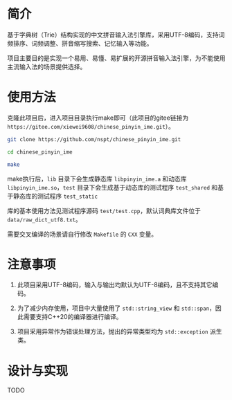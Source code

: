 # 简介

基于字典树（Trie）结构实现的中文拼音输入法引擎库，采用UTF-8编码，支持词频排序、词频调整、拼音缩写搜索、记忆输入等功能。

项目主要目的是实现一个易用、易懂、易扩展的开源拼音输入法引擎，为不能使用主流输入法的场景提供选择。

# 使用方法

克隆此项目后，进入项目目录执行make即可（此项目的gitee链接为 `https://gitee.com/xiewei9608/chinese_pinyin_ime.git`）。

```sh
git clone https://github.com/nspt/chinese_pinyin_ime.git

cd chinese_pinyin_ime

make
```

make执行后，`lib` 目录下会生成静态库 `libpinyin_ime.a` 和动态库 `libpinyin_ime.so`，`test` 目录下会生成基于动态库的测试程序 `test_shared` 和基于静态库的测试程序 `test_static`

库的基本使用方法见测试程序源码 `test/test.cpp`，默认词典库文件位于 `data/raw_dict_utf8.txt`。

需要交叉编译的场景请自行修改 `Makefile` 的 `CXX` 变量。

# 注意事项

1. 此项目采用UTF-8编码，输入与输出均默认为UTF-8编码，且不支持其它编码。

1. 为了减少内存使用，项目中大量使用了 `std::string_view` 和 `std::span`，因此需要支持C++20的编译器进行编译。

1. 项目采用异常作为错误处理方法，抛出的异常类型均为 `std::exception` 派生类。

# 设计与实现

TODO